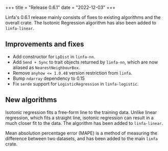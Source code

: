 +++
title = "Release 0.6.1"
date = "2022-12-03"
+++

Linfa's 0.6.1 release mainly consists of fixes to existing algorithms and the overall crate. The Isotonic Regression algorithm has also been added to `linfa-linear`.

## Improvements and fixes

 * Add constructor for `LpDist` in `linfa-nn`.
 * Add `Send + Sync` to trait objects returned by `linfa-nn`, which are now aliased as `NearestNeighbourBox`.
 * Remove `anyhow <= 1.0.48` version restriction from `linfa`.
 * Bump `ndarray` dependency to 0.15
 * Fix `serde` support for `LogisticRegression` in `linfa-logistic`.

## New algorithms

Isotonic regression fits a free-form line to the training data. Unlike linear regression, which fits a straight line, isotonic regression can result in a much closer fit to the data. The algorithm has been added to `linfa-linear`.

Mean absolution percentage error (MAPE) is a method of measuring the difference between two datasets, and has been added to the main `linfa` crate.
